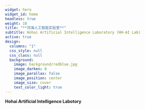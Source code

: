 ```yaml
---
widget: hero
widget_id: home
headless: true
weight: 10
title: "**河海人工智能实验室**"
subtitle: Hohai Artificial Intelligence Laboratory (HH-AI Lab)
active: true
design:
  columns: "1"
  css_style: null
  css_class: null
  background:
    image: background/redblue.jpg
    image_darken: 0
    image_parallax: false
    image_position: center
    image_size: cover
    text_color_light: true
---
```

**Hohai Artificial Intelligence Labotory**

